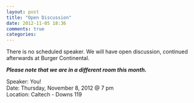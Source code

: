 ```yaml
---
layout: post
title: "Open Discussion"
date: 2012-11-05 18:36
comments: true
categories: 
---
```


There is no scheduled speaker. We will have open discussion, continued afterwards at Burger Continental.

***Please note that we are in a different room this month.***

Speaker: You! <br/> 
Date: Thursday, November 8, 2012 @ 7 pm <br/>
Location: Caltech - Downs 119
